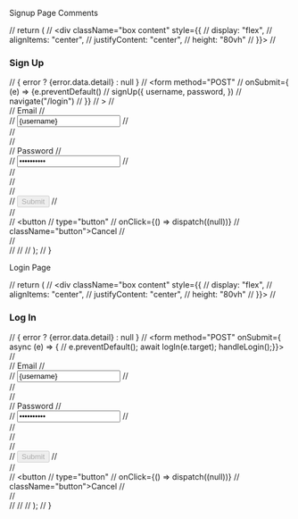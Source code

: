 Signup Page Comments

//   return (
//         <div className="box content" style={{
//           display: "flex",
//           alignItems: "center",
//           justifyContent: "center",
//           height: "80vh"
//         }}>
//           <h3>Sign Up</h3>
//           { error ? <Notification type="danger">{error.data.detail}</Notification> : null }
//           <form method="POST"
//         onSubmit={ (e) => {e.preventDefault()
//           signUp({ username, password, })
//           navigate("/login")
//         }}
// >
//             <div className="field">
//               <label className="label" htmlFor="email">Email</label>
//               <div className="control">
//                 <input required onChange={field} value={username} name="username" className="input" type="username" placeholder="example@example.com" />
//               </div>
//             </div>
//             <div className="field">
//               <label className="label">Password</label>
//               <div className="control">
//                 <input required onChange={field} value={password} name="password" className="input" type="password" placeholder="password" />
//               </div>
//             </div>
//             <div className="field is-grouped">
//               <div className="control">
//                 <button disabled={signUpLoading} className="button is-primary">Submit</button>
//               </div>
//               <div className="control">
//                 <button
//                   type="button"
//                   onClick={() => dispatch((null))}
//                   className="button">Cancel</button>
//               </div>
//             </div>
//           </form>
//         </div>
//   );
// }





Login Page

// return (
  //       <div className="box content" style={{
  //         display: "flex",
  //         alignItems: "center",
  //         justifyContent: "center",
  //         height: "80vh"
  //       }}>
  //         <h3>Log In</h3>
  //         { error ? <Alert variant="danger">{error.data.detail}</Alert> : null }
  //     <form method="POST" onSubmit={ async (e) => {
  //       e.preventDefault(); await logIn(e.target); handleLogin();}}>
  //           <div className="field">
  //             <label className="label" htmlFor="email">Email</label>
  //             <div className="control">
  //               <input required onChange={field} value={username} name="username" className="input" type="username" placeholder="example@example.com" />
  //             </div>
  //           </div>
  //           <div className="field">
  //             <label className="label">Password</label>
  //             <div className="control">
  //               <input required onChange={field} value={password} name="password" className="input" type="password" placeholder="password" />
  //             </div>
  //           </div>
  //           <div className="field is-grouped">
  //             <div className="control">
  //               <button disabled={logInLoading} className="button is-primary">Submit</button>
  //             </div>
  //             <div className="control">
  //               <button
  //                 type="button"
  //                 onClick={() => dispatch((null))}
  //                 className="button">Cancel</button>
  //             </div>
  //           </div>
  //         </form>
  //       </div>
  // );
// }
